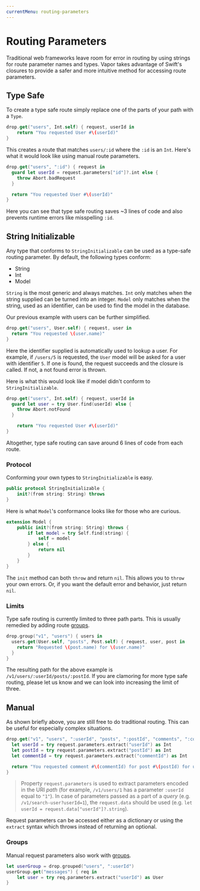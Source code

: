 ```yaml
---
currentMenu: routing-parameters
---
```


# Routing Parameters

Traditional web frameworks leave room for error in routing by using strings for route parameter names and types. Vapor takes advantage of Swift's closures to provide a safer and more intuitive method for accessing route parameters.

## Type Safe

To create a type safe route simply replace one of the parts of your path with a `Type`.

```swift
drop.get("users", Int.self) { request, userId in
    return "You requested User #\(userId)"
}
```

This creates a route that matches `users/:id` where the `:id` is an `Int`. Here's what it would look like using manual route parameters.

```swift
drop.get("users", ":id") { request in
  guard let userId = request.parameters["id"]?.int else {
    throw Abort.badRequest
  }

  return "You requested User #\(userId)"
}
```

Here you can see that type safe routing saves ~3 lines of code and also prevents runtime errors like misspelling `:id`.

## String Initializable

Any type that conforms to `StringInitializable` can be used as a type-safe routing parameter. By default, the following types conform:

- String
- Int
- Model

`String` is the most generic and always matches. `Int` only matches when the string supplied can be turned into an integer. `Model` only matches when the string, used as an identifier, can be used to find the model in the database.

Our previous example with users can be further simplified.

```swift
drop.get("users", User.self) { request, user in
  return "You requested \(user.name)"
}
```

Here the identifier supplied is automatically used to lookup a user. For example, if `/users/5` is requested, the `User` model will be asked for a user with identifier `5`. If one is found, the request succeeds and the closure is called. If not, a not found error is thrown.

Here is what this would look like if model didn't conform to `StringInitializable`.

```swift
drop.get("users", Int.self) { request, userId in
  guard let user = try User.find(userId) else {
    throw Abort.notFound
  }

    return "You requested User #\(userId)"
}
```

Altogether, type safe routing can save around 6 lines of code from each route.

### Protocol

Conforming your own types to `StringInitializable` is easy.

```swift
public protocol StringInitializable {
    init?(from string: String) throws
}
```

Here is what `Model`'s conformance looks like for those who are curious.

```swift
extension Model {
    public init?(from string: String) throws {
        if let model = try Self.find(string) {
            self = model
        } else {
            return nil
        }
    }
}
```

The `init` method can both `throw` and return `nil`. This allows you to `throw` your own errors. Or, if you want the default error and behavior, just return `nil`.

### Limits

Type safe routing is currently limited to three path parts. This is usually remedied by adding route [groups](group.md).

```swift
drop.group("v1", "users") { users in
  users.get(User.self, "posts", Post.self) { request, user, post in
    return "Requested \(post.name) for \(user.name)"
  }
}
```

The resulting path for the above example is `/v1/users/:userId/posts/:postId`. If you are clamoring for more type safe routing, please let us know and we can look into increasing the limit of three.

## Manual

As shown briefly above, you are still free to do traditional routing. This can be useful for especially complex situations.

```swift
drop.get("v1", "users", ":userId", "posts", ":postId", "comments", ":commentId") { request in
  let userId = try request.parameters.extract("userId") as Int
  let postId = try request.parameters.extract("postId") as Int
  let commentId = try request.parameters.extract("commentId") as Int

  return "You requested comment #\(commentId) for post #\(postId) for user #\(userId)"
}
```

> Property `request.parameters` is used to extract parameters encoded in the URI _path_ (for example, `/v1/users/1` has a parameter `:userId` equal to `"1"`). In case of parameters passed as a part of a _query_ (e.g. `/v1/search-user?userId=1`), the `request.data` should be used (e.g. `let userId = request.data["userId"]?.string`).

Request parameters can be accessed either as a dictionary or using the `extract` syntax which throws instead of returning an optional.

### Groups

Manual request parameters also work with [groups](group.md).

```swift
let userGroup = drop.grouped("users", ":userId")
userGroup.get("messages") { req in
    let user = try req.parameters.extract("userId") as User
}
```
